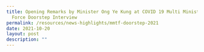 ```yaml
---
title: Opening Remarks by Minister Ong Ye Kung at COVID 19 Multi Ministry Task
  Force Doorstep Interview
permalink: /resources/news-highlights/mmtf-doorstep-2021
date: 2021-10-20
layout: post
description: ""
---
```



